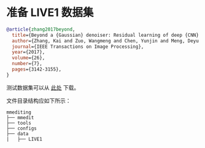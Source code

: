 # 准备 LIVE1 数据集

<!-- [DATASET] -->

```bibtex
@article{zhang2017beyond,
  title={Beyond a {Gaussian} denoiser: Residual learning of deep {CNN} for image denoising},
  author={Zhang, Kai and Zuo, Wangmeng and Chen, Yunjin and Meng, Deyu and Zhang, Lei},
  journal={IEEE Transactions on Image Processing},
  year={2017},
  volume={26},
  number={7},
  pages={3142-3155},
}
```

测试数据集可以从 [此处](https://github.com/cszn/DnCNN/tree/master/testsets) 下载。

文件目录结构应如下所示：

```text
mmediting
├── mmedit
├── tools
├── configs
├── data
|   ├── LIVE1
```

